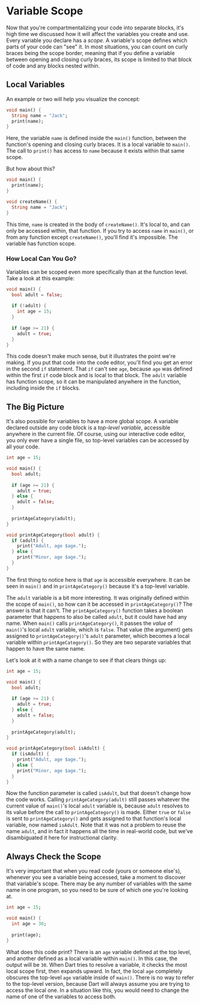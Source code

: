 # Variable Scope

Now that you're compartmentalizing your code into separate blocks, it's high time we discussed how it will affect the variables you create and use. Every variable you declare has a *scope*. A variable's scope defines which parts of your code can "see" it. In most situations, you can count on curly braces being the scope border, meaning that if you define a variable between opening and closing curly braces, its scope is limited to that block of code and any blocks nested within.

## Local Variables

An example or two will help you visualize the concept:

```dart
void main() {
  String name = "Jack";
  print(name);
}
```

Here, the variable `name` is defined inside the `main()` function, between the function's opening and closing curly braces. It is a local variable to `main()`. The call to `print()` has access to `name` because it exists within that same scope.

But how about this?

```dart
void main() {
  print(name);
}

void createName() {
  String name = "Jack";
}
```

This time, `name` is created in the body of `createName()`. It's local to, and can only be accessed within, that function. If you try to access `name` in `main()`, or from any function except `createName()`, you'll find it's impossible. The variable has function scope.

### How Local Can You Go?

Variables can be scoped even more specifically than at the function level. Take a look at this example:

```dart
void main() {
  bool adult = false;
  
  if (!adult) {
    int age = 15;
  }
  
  if (age >= 21) {
    adult = true;
  }
}
```

This code doesn't make much sense, but it illustrates the point we're making. If you put that code into the code editor, you'll find you get an error in the second `if` statement. That `if` can't see `age`, because `age` was defined within the first `if` code block and is local to that block. The `adult` variable has function scope, so it can be manipulated anywhere in the function, including inside the `if` blocks.

## The Big Picture

It's also possible for variables to have a more global scope. A variable declared outside any code block is a *top-level variable*, accessible anywhere in the current file. Of course, using our interactive code editor, you only ever have a single file, so top-level variables can be accessed by all your code.

```dart
int age = 15;

void main() {
  bool adult;
  
  if (age >= 21) {
    adult = true;
  } else {
    adult = false;
  }
  
  printAgeCategory(adult);
}

void printAgeCategory(bool adult) {
  if (adult) {
    print("Adult, age $age.");
  } else {
    print("Minor, age $age.");
  }
}
```

The first thing to notice here is that `age` is accessible everywhere. It can be seen in `main()` and in `printAgeCategory()` because it's a top-level variable.

The `adult` variable is a bit more interesting. It was originally defined within the scope of `main()`, so how can it be accessed in `printAgeCategory()`? The answer is that it can't. The `printAgeCategory()` function takes a boolean parameter that happens to also be called `adult`, but it could have had any name. When `main()` calls `printAgeCategory()`, it passes the *value* of `main()`'s local `adult` variable, which is `false`. That value (the argument) gets assigned to `printAgeCategory()`'s `adult` parameter, which becomes a local variable within `printAgeCategory()`. So they are two separate variables that happen to have the same name.

Let's look at it with a name change to see if that clears things up:

```dart
int age = 15;

void main() {
  bool adult;
  
  if (age >= 21) {
    adult = true;
  } else {
    adult = false;
  }
  
  printAgeCategory(adult);
}

void printAgeCategory(bool isAdult) {
  if (isAdult) {
    print("Adult, age $age.");
  } else {
    print("Minor, age $age.");
  }
}
```

Now the function parameter is called `isAdult`, but that doesn't change how the code works. Calling `printAgeCategory(adult)` still passes whatever the current value of `main()`'s local `adult` variable is, because `adult` resolves to its value before the call to `printAgeCategory()` is made. Either `true` or `false` is sent to `printAgeCategory()` and gets assigned to that function's local variable, now named `isAdult`. Note that it was not a problem to reuse the name `adult`, and in fact it happens all the time in real-world code, but we've disambiguated it here for instructional clarity.

## Always Check the Scope

It's very important that when you read code (yours or someone else's), whenever you see a variable being accessed, take a moment to discover that variable's scope. There may be any number of variables with the same name in one program, so you need to be sure of which one you're looking at.

```dart
int age = 15;

void main() {
  int age = 30;
  
  print(age);
}
```

What does this code print? There is an `age` variable defined at the top level, and another defined as a local variable within `main()`. In this case, the output will be `30`. When Dart tries to resolve a variable, it checks the most local scope first, then expands upward. In fact, the local `age` completely obscures the top-level `age` variable inside of `main()`. There is no way to refer to the top-level version, because Dart will always assume you are trying to access the local one. In a situation like this, you would need to change the name of one of the variables to access both.